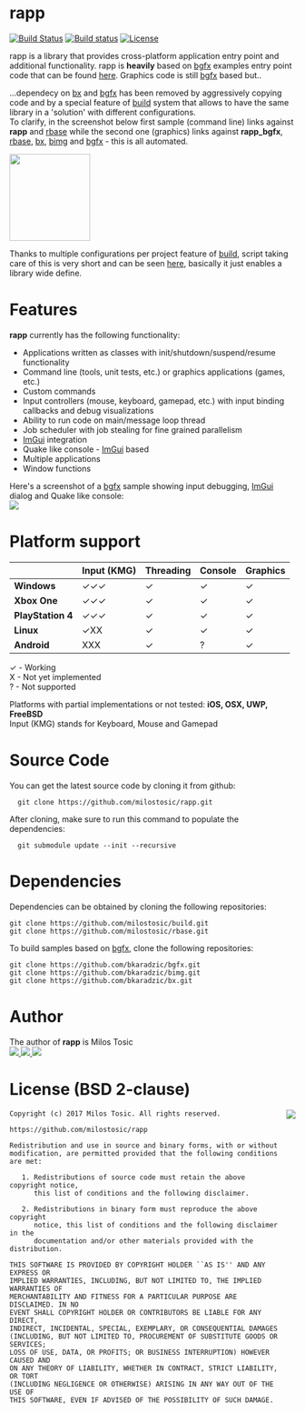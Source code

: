 rapp
======

[![Build Status](https://travis-ci.org/milostosic/rapp.svg?branch=master)](https://travis-ci.org/milostosic/rapp)
[![Build status](https://ci.appveyor.com/api/projects/status/4wuljmu9t6rcqf00?svg=true)](https://ci.appveyor.com/project/milostosic/rapp)
[![License](https://img.shields.io/badge/license-BSD--2%20clause-blue.svg)](https://github.com/milostosic/rapp/blob/master/LICENSE)

rapp is a library that provides cross-platform application entry point and additional functionality.
rapp is **heavily** based on [bgfx](https://github.com/bkaradzic/bgfx) examples entry point code that can be found [here](https://github.com/bkaradzic/bgfx/tree/master/examples/common/entry). Graphics code is still [bgfx](https://github.com/bkaradzic/bgfx) based but..  

...dependecy on [bx](https://github.com/bkaradzic/bx) and [bgfx](https://github.com/bkaradzic/bgfx) has been removed by aggressively copying code and by a special feature of [build](https://github.com/milostosic/build) system that allows to have the same library in a 'solution' with different configurations.  
To clarify, in the screenshot below first sample (command line) links against **rapp** and [rbase](https://github.com/milostosic/rbase) while the second one (graphics) links against **rapp_bgfx**, [rbase](https://github.com/milostosic/rbase), [bx](https://github.com/bkaradzic/bx), [bimg](https://github.com/bkaradzic/bimg) and [bgfx](https://github.com/bkaradzic/bgfx) - this is all automated.   

<img src="https://github.com/milostosic/rapp/blob/master/img/rapp_configs.png" width=142 height=153>

Thanks to multiple configurations per project feature of [build](https://github.com/milostosic/build), script taking care of this is very short and can be seen [here](https://github.com/milostosic/rapp/blob/master/genie/rapp.lua), basically it just enables a library wide define.

Features
======

**rapp** currently has the following functionality:
* Applications written as classes with init/shutdown/suspend/resume functionality
* Command line (tools, unit tests, etc.) or graphics applications (games, etc.)
* Custom commands
* Input controllers (mouse, keyboard, gamepad, etc.) with input binding callbacks and debug visualizations
* Ability to run code on main/message loop thread
* Job scheduler with job stealing for fine grained parallelism
* [ImGui](https://github.com/ocornut/imgui) integration
* Quake like console - [ImGui](https://github.com/ocornut/imgui) based
* Multiple applications
* Window functions

Here's a screenshot of a [bgfx](https://github.com/bkaradzic/bgfx) sample showing input debugging, [ImGui](https://github.com/ocornut/imgui) dialog and Quake like console:  
<img src="https://github.com/milostosic/rapp/blob/master/img/input_debug.png">

Platform support
======

|                  | Input (KMG) | Threading | Console | Graphics |
|------------------|-------------|-----------|---------|----------|
| **Windows**      | ✓✓✓        |  ✓        | ✓      |    ✓     |
| **Xbox One**     | ✓✓✓        |  ✓        | ✓      |    ✓     |
| **PlayStation 4**| ✓✓✓        |  ✓        | ✓      |    ✓     |
| **Linux**        | ✓XX         |  ✓        | ✓      |    ✓     |
| **Android**      | XXX         |  ✓        | ?      |    ✓     |

✓ - Working  
X - Not yet implemented  
? - Not supported  

Platforms with partial implementations or not tested: **iOS, OSX, UWP, FreeBSD**  
Input (KMG) stands for Keyboard, Mouse and Gamepad  

Source Code
======

You can get the latest source code by cloning it from github:

      git clone https://github.com/milostosic/rapp.git 
	  
After cloning, make sure to run this command to populate the dependencies:

      git submodule update --init --recursive
	  
Dependencies
======

Dependencies can be obtained by cloning the following repositories:   

	git clone https://github.com/milostosic/build.git
	git clone https://github.com/milostosic/rbase.git

To build samples based on [bgfx](https://github.com/bkaradzic/bgfx), clone the following repositories:  

	git clone https://github.com/bkaradzic/bgfx.git
	git clone https://github.com/bkaradzic/bimg.git
	git clone https://github.com/bkaradzic/bx.git

Author
======

The author of **rapp** is Milos Tosic  
[ <img src="https://github.com/milostosic/build/blob/master/img/twitter.png">](https://twitter.com/milostosic)[ <img src="https://github.com/milostosic/build/blob/master/img/linkedin.png">](https://www.linkedin.com/in/milostosic/)[ <img src="https://github.com/milostosic/build/blob/master/img/mail.png">](mailto:milostosic77@gmail.com)  

License (BSD 2-clause)
======

<a href="http://opensource.org/licenses/BSD-2-Clause" target="_blank">
<img align="right" src="http://opensource.org/trademarks/opensource/OSI-Approved-License-100x137.png">
</a>

	Copyright (c) 2017 Milos Tosic. All rights reserved.
	
	https://github.com/milostosic/rapp
	
	Redistribution and use in source and binary forms, with or without
	modification, are permitted provided that the following conditions are met:
	
	   1. Redistributions of source code must retain the above copyright notice,
	      this list of conditions and the following disclaimer.
	
	   2. Redistributions in binary form must reproduce the above copyright
	      notice, this list of conditions and the following disclaimer in the
	      documentation and/or other materials provided with the distribution.
	
	THIS SOFTWARE IS PROVIDED BY COPYRIGHT HOLDER ``AS IS'' AND ANY EXPRESS OR
	IMPLIED WARRANTIES, INCLUDING, BUT NOT LIMITED TO, THE IMPLIED WARRANTIES OF
	MERCHANTABILITY AND FITNESS FOR A PARTICULAR PURPOSE ARE DISCLAIMED. IN NO
	EVENT SHALL COPYRIGHT HOLDER OR CONTRIBUTORS BE LIABLE FOR ANY DIRECT,
	INDIRECT, INCIDENTAL, SPECIAL, EXEMPLARY, OR CONSEQUENTIAL DAMAGES
	(INCLUDING, BUT NOT LIMITED TO, PROCUREMENT OF SUBSTITUTE GOODS OR SERVICES;
	LOSS OF USE, DATA, OR PROFITS; OR BUSINESS INTERRUPTION) HOWEVER CAUSED AND
	ON ANY THEORY OF LIABILITY, WHETHER IN CONTRACT, STRICT LIABILITY, OR TORT
	(INCLUDING NEGLIGENCE OR OTHERWISE) ARISING IN ANY WAY OUT OF THE USE OF
	THIS SOFTWARE, EVEN IF ADVISED OF THE POSSIBILITY OF SUCH DAMAGE. 
